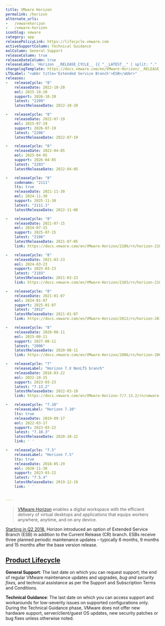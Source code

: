 ```yaml
---
title: VMware Horizon
permalink: /horizon
alternate_urls:
-   /vmwarehorizon
-   /vmware-horizon
iconSlug: vmware
category: app
releasePolicyLink: https://lifecycle.vmware.com
activeSupportColumn: Technical Guidance
eolColumn: General Support
releaseColumn: true
releaseDateColumn: true
releaseLabel: 'Horizon __RELEASE_CYCLE__ {{ "__LATEST__" | split: "." | first }}'
changelogTemplate: https://docs.vmware.com/en/VMware-Horizon/__RELEASE_CYCLE__-__LATEST__/rn/vmware-horizon-__RELEASE_CYCLE__-{{"__LATEST__"|replace:'.',''}}-release-notes/index.html
LTSLabel: "<abbr title='Extended Service Branch'>ESB</abbr>"
releases:
-   releaseCycle: "8"
    releaseDate: 2022-10-20
    eol: 2025-10-20
    support: 2026-10-20
    latest: "2209"
    latestReleaseDate: 2022-10-20

-   releaseCycle: "8"
    releaseDate: 2022-07-19
    eol: 2025-07-19
    support: 2026-07-19
    latest: "2206"
    latestReleaseDate: 2022-07-19

-   releaseCycle: "8"
    releaseDate: 2022-04-05
    eol: 2025-04-05
    support: 2026-04-05
    latest: "2203"
    latestReleaseDate: 2022-04-05

-   releaseCycle: "8"
    codename: "2111"
    lts: true
    releaseDate: 2021-11-30
    eol: 2024-11-30
    support: 2025-11-30
    latest: "2111.1"
    latestReleaseDate: 2022-11-08

-   releaseCycle: "8"
    releaseDate: 2021-07-15
    eol: 2024-07-15
    support: 2025-07-15
    latest: "2106"
    latestReleaseDate: 2021-07-05
    link: https://docs.vmware.com/en/VMware-Horizon/2106/rn/horizon-2106-release-notes.html

-   releaseCycle: "8"
    releaseDate: 2021-03-23
    eol: 2024-03-23
    support: 2025-03-23
    latest: "2103"
    latestReleaseDate: 2021-03-23
    link: https://docs.vmware.com/en/VMware-Horizon/2103/rn/horizon-2103-release-notes.html

-   releaseCycle: "8"
    releaseDate: 2021-01-07
    eol: 2024-01-07
    support: 2025-01-07
    latest: "2012"
    latestReleaseDate: 2021-01-07
    link: https://docs.vmware.com/en/VMware-Horizon/2012/rn/horizon-2012-release-notes.html

-   releaseCycle: "8"
    releaseDate: 2020-08-11
    eol: 2025-08-11
    support: 2027-08-11
    latest: "2006"
    latestReleaseDate: 2020-08-11
    link: https://docs.vmware.com/en/VMware-Horizon/2006/rn/horizon-2006-release-notes.html

-   releaseCycle: "7"
    releaseLabel: "Horizon 7.X NonLTS branch"
    releaseDate: 2016-03-22
    eol: 2022-10-15
    support: 2023-03-23
    latest: "7.13.2"
    latestReleaseDate: 2022-03-10
    link: https://docs.vmware.com/en/VMware-Horizon-7/7.13.2/rn/vmware-horizon-7-7132-release-notes/index.html

-   releaseCycle: "7.10"
    releaseLabel: "Horizon 7.10"
    lts: true
    releaseDate: 2019-09-17
    eol: 2022-03-17
    support: 2023-03-22
    latest: "7.10.3"
    latestReleaseDate: 2020-10-22
    link: ' '

-   releaseCycle: "7.5"
    releaseLabel: "Horizon 7.5"
    lts: true
    releaseDate: 2018-05-29
    eol: 2020-11-30
    support: 2023-03-22
    latest: "7.5.4"
    latestReleaseDate: 2019-12-19
    link: ' '


---
```


> [VMware Horizon](https://www.vmware.com/products/horizon.html) enables a digital workspace with the efficient delivery of virtual desktops and applications that equips workers anywhere, anytime, and on any device.

[Starting in Q2 2018,](https://kb.vmware.com/s/article/52845) Horizon introduced an option of Extended Service Branch (ESB) in addition to the Current Release (CR) branch.  ESBs receive three planned periodic maintenance updates – typically 6 months, 9 months and 15 months after the base version release.

## [Product Lifecycle](https://lifecycle.vmware.com/)

**General Support**: The last date on which you can request support; the end of regular VMware maintenance updates and upgrades, _bug and security fixes,_ and technical assistance as per the Support and Subscription Terms and Conditions.

**Technical Guidance**: The last date on which you can access support and workarounds for low-severity issues on supported configurations only. During the Technical Guidance phase, VMware does not offer new hardware support, server/client/guest OS updates, new security patches or bug fixes unless otherwise noted.
